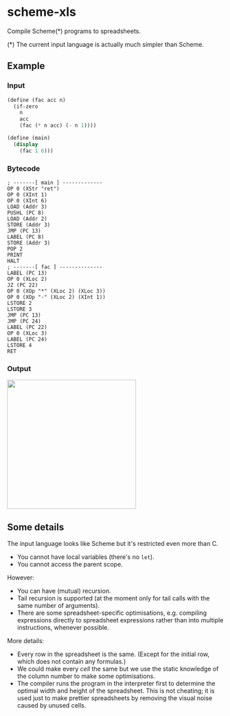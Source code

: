 # scheme-xls

Compile Scheme(*) programs to spreadsheets.

(*) The current input language is actually much simpler than Scheme.

## Example

### Input

```scheme
(define (fac acc n)
  (if-zero
    n
    acc
    (fac (* n acc) (- n 1))))

(define (main)
  (display
    (fac 1 6)))
```

### Bytecode

```
; -------[ main ] -------------
OP 0 (XStr "ret")
OP 0 (XInt 1)
OP 0 (XInt 6)
LOAD (Addr 3)
PUSHL (PC 8)
LOAD (Addr 2)
STORE (Addr 3)
JMP (PC 13)
LABEL (PC 8)
STORE (Addr 3)
POP 2
PRINT
HALT
; -------[ fac ] --------------
LABEL (PC 13)
OP 0 (XLoc 2)
JZ (PC 22)
OP 0 (XOp "*" (XLoc 2) (XLoc 3))
OP 0 (XOp "-" (XLoc 2) (XInt 1))
LSTORE 2
LSTORE 3
JMP (PC 13)
JMP (PC 24)
LABEL (PC 22)
OP 0 (XLoc 3)
LABEL (PC 24)
LSTORE 4
RET
```

### Output

<a href="https://raw.githubusercontent.com/ziman/scheme-xls/master/screenshot.png">
	<img src="https://raw.githubusercontent.com/ziman/scheme-xls/master/screenshot.png" width="300" />
</a>

## Some details

The input language looks like Scheme but it's restricted even more than C.
* You cannot have local variables (there's no `let`).
* You cannot access the parent scope.

However:
* You can have (mutual) recursion.
* Tail recursion is supported (at the moment only for tail calls with the same number of arguments).
* There are some spreadsheet-specific optimisations,
  e.g. compiling expressions directly to spreadsheet expressions
  rather than into multiple instructions, whenever possible.

More details:
* Every row in the spreadsheet is the same. (Except for the initial row,
  which does not contain any formulas.)
* We could make every _cell_ the same but we use the static knowledge of the column
  number to make some optimisations.
* The compiler runs the program in the interpreter first
  to determine the optimal width and height of the spreadsheet.
  This is not cheating; it is used just to make prettier spreadsheets
  by removing the visual noise caused by unused cells.
